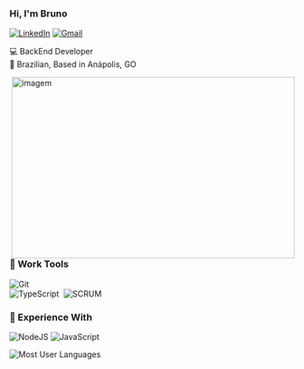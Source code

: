 ### Hi, I'm Bruno 

[![LinkedIn](https://img.shields.io/badge/bruno_santos-%230077B5.svg?style=for-the-badge&logo=linkedin&logoColor=white)](https://www.linkedin.com/in/bruno-c-ba2302135/)
[![Gmail](https://img.shields.io/badge/bruno_santos-D14836?style=for-the-badge&logo=gmail&logoColor=white)](mailto:bruno.cristiano.santos@gmail.com)

💻 BackEnd Developer <br />
🏡 Brazilian, Based in Anápolis, GO 


<img align="right" alt="imagem" src="https://i.pinimg.com/originals/b4/00/bb/b400bba24a3ac713c5611facf4376d7e.jpg" width="500" height="320" />
  
  
### :wrench: Work Tools

![Git](https://img.shields.io/badge/GIT-%23F05033.svg?&style=flat&logo=git&logoColor=white)&nbsp;\
![TypeScript](https://img.shields.io/badge/typescript-323330.svg?&style=flat&logo=typescript&logoColor=%23F7DF1E)&nbsp;
![SCRUM](https://img.shields.io/badge/SCRUM-6DB33F.svg?&style=flat&logo=ddd&logoColor=white)&nbsp;

### :rocket: Experience With

![NodeJS](https://img.shields.io/badge/NODE-JS-%23563D7C.svg?style=flat&logo=nodejs&logoColor=white)
![JavaScript](https://img.shields.io/badge/typescript-323330.svg?&style=flat&logo=typescript&logoColor=%23F7DF1E)&nbsp;

![Most User Languages](https://github-readme-stats.vercel.app/api/top-langs/?username=brunosantoos&theme=dracula)






